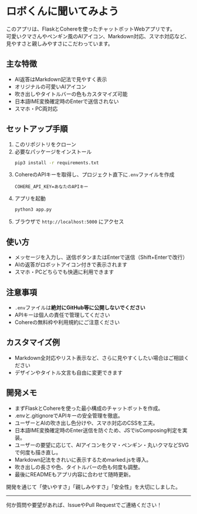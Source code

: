 # ロボくんに聞いてみよう

このアプリは、FlaskとCohereを使ったチャットボットWebアプリです。  
可愛いクマさんやペンギン風のAIアイコン、Markdown対応、スマホ対応など、見やすさと親しみやすさにこだわっています。

## 主な特徴
- AI返答はMarkdown記法で見やすく表示
- オリジナルの可愛いAIアイコン
- 吹き出しやタイトルバーの色もカスタマイズ可能
- 日本語IME変換確定時のEnterで送信されない
- スマホ・PC両対応

## セットアップ手順
1. このリポジトリをクローン
2. 必要なパッケージをインストール
   ```bash
   pip3 install -r requirements.txt
   ```
3. CohereのAPIキーを取得し、プロジェクト直下に`.env`ファイルを作成
   ```
   COHERE_API_KEY=あなたのAPIキー
   ```
4. アプリを起動
   ```bash
   python3 app.py
   ```
5. ブラウザで `http://localhost:5000` にアクセス

## 使い方
- メッセージを入力し、送信ボタンまたはEnterで送信（Shift+Enterで改行）
- AIの返答がロボットアイコン付きで表示されます
- スマホ・PCどちらでも快適に利用できます

## 注意事項
- `.env`ファイルは**絶対にGitHub等に公開しないでください**
- APIキーは個人の責任で管理してください
- Cohereの無料枠や利用規約にご注意ください

## カスタマイズ例
- Markdown全対応やリスト表示など、さらに見やすくしたい場合はご相談ください
- デザインやタイトル文言も自由に変更できます

## 開発メモ

- まずFlaskとCohereを使った最小構成のチャットボットを作成。
- .envと.gitignoreでAPIキーの安全管理を徹底。
- ユーザーとAIの吹き出し色分けや、スマホ対応のCSSを工夫。
- 日本語IME変換確定時のEnter送信を防ぐため、JSでisComposing判定を実装。
- ユーザーの要望に応じて、AIアイコンをクマ・ペンギン・丸いクマなどSVGで何度も描き直し。
- Markdown記法をきれいに表示するためmarked.jsを導入。
- 吹き出しの長さや色、タイトルバーの色も何度も調整。
- 最後にREADMEもアプリ内容に合わせて随時更新。

開発を通じて「使いやすさ」「親しみやすさ」「安全性」を大切にしました。

---

何か質問や要望があれば、IssueやPull Requestでご連絡ください！ 

<script src="https://cdn.jsdelivr.net/npm/marked/marked.min.js"></script> 